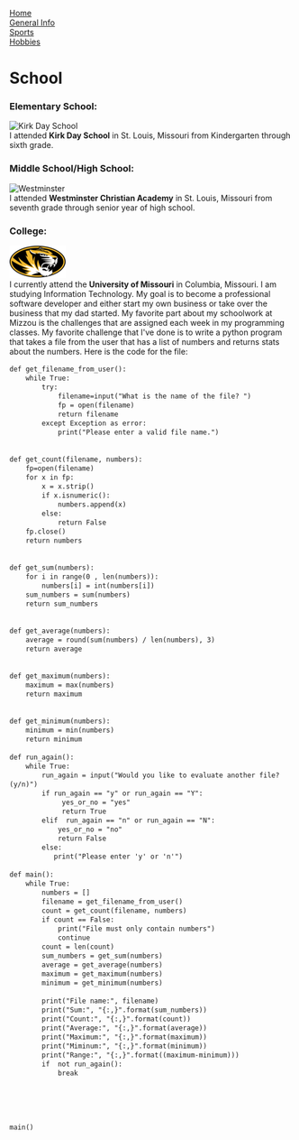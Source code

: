 [Home](README.md)  
[General Info](general-info.md)  
[Sports](sports.md)  
[Hobbies](hobbies.md)
# School
### Elementary School:
![Kirk Day School](https://images.squarespace-cdn.com/content/v1/59a4327f6f4ca3e5e092c400/1597759897141-K26S30H122PYZF3QC2QT/KDS_vrt-color.jpg?format=100w)  
I attended **Kirk Day School** in St. Louis, Missouri from Kindergarten through sixth grade.
### Middle School/High School:
![Westminster](https://townandstyle.com/wp-content/uploads/2017/08/wca-logo1.png)  
I attended **Westminster Christian Academy** in St. Louis, Missouri from seventh grade through senior year of high school.
### College:
![Mizzou](1200px-Missouri_Tigers_logo.svg-2-2.png)  
I currently attend the **University of Missouri** in Columbia, Missouri. I am studying Information Technology. My goal is to become a professional software developer and either start my own business or take over the business that my dad started. My favorite part about my schoolwork at Mizzou is the challenges that are assigned each week in my programming classes. My favorite challenge that I've done is to write a python program that takes a file from the user that has a list of numbers and returns stats about the numbers. Here is the code for the file:

```
def get_filename_from_user():
    while True:
        try:
            filename=input("What is the name of the file? ")
            fp = open(filename)
            return filename
        except Exception as error:
            print("Please enter a valid file name.")


def get_count(filename, numbers):
    fp=open(filename)
    for x in fp:
        x = x.strip()
        if x.isnumeric():
            numbers.append(x)
        else:
            return False
    fp.close()
    return numbers


def get_sum(numbers):
    for i in range(0 , len(numbers)):
        numbers[i] = int(numbers[i])
    sum_numbers = sum(numbers)
    return sum_numbers
            

def get_average(numbers):
    average = round(sum(numbers) / len(numbers), 3)
    return average
    

def get_maximum(numbers):
    maximum = max(numbers)
    return maximum


def get_minimum(numbers):
    minimum = min(numbers)
    return minimum

def run_again():
    while True:
        run_again = input("Would you like to evaluate another file? (y/n)")
        if run_again == "y" or run_again == "Y":
             yes_or_no = "yes"
             return True
        elif  run_again == "n" or run_again == "N":
            yes_or_no = "no"
            return False
        else:
           print("Please enter 'y' or 'n'")

def main():
    while True:
        numbers = []
        filename = get_filename_from_user()
        count = get_count(filename, numbers)
        if count == False:
            print("File must only contain numbers")
            continue
        count = len(count)
        sum_numbers = get_sum(numbers)
        average = get_average(numbers)
        maximum = get_maximum(numbers)
        minimum = get_minimum(numbers)
    
        print("File name:", filename)
        print("Sum:", "{:,}".format(sum_numbers))
        print("Count:", "{:,}".format(count))
        print("Average:", "{:,}".format(average))
        print("Maximum:", "{:,}".format(maximum))
        print("Miminum:", "{:,}".format(minimum))
        print("Range:", "{:,}".format((maximum-minimum)))
        if  not run_again():
            break
    
        
    


main()
```
